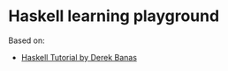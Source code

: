 # Haskell learning playground

Based on:
- [Haskell Tutorial by Derek Banas](https://www.youtube.com/watch?v=02_H3LjqMr8)
